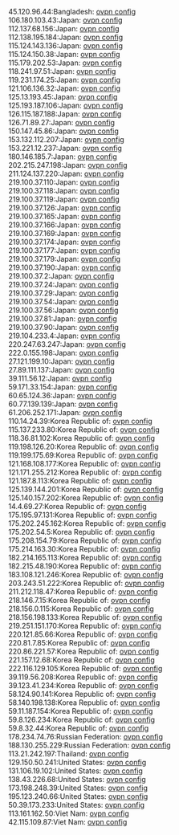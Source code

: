 45.120.96.44:Bangladesh: [ovpn config](vpn/45_120_96_44.ovpn)  
106.180.103.43:Japan: [ovpn config](vpn/106_180_103_43.ovpn)  
112.137.68.156:Japan: [ovpn config](vpn/112_137_68_156.ovpn)  
112.138.195.184:Japan: [ovpn config](vpn/112_138_195_184.ovpn)  
115.124.143.136:Japan: [ovpn config](vpn/115_124_143_136.ovpn)  
115.124.150.38:Japan: [ovpn config](vpn/115_124_150_38.ovpn)  
115.179.202.53:Japan: [ovpn config](vpn/115_179_202_53.ovpn)  
118.241.97.51:Japan: [ovpn config](vpn/118_241_97_51.ovpn)  
119.231.174.25:Japan: [ovpn config](vpn/119_231_174_25.ovpn)  
121.106.136.32:Japan: [ovpn config](vpn/121_106_136_32.ovpn)  
125.13.193.45:Japan: [ovpn config](vpn/125_13_193_45.ovpn)  
125.193.187.106:Japan: [ovpn config](vpn/125_193_187_106.ovpn)  
126.115.187.188:Japan: [ovpn config](vpn/126_115_187_188.ovpn)  
126.71.89.27:Japan: [ovpn config](vpn/126_71_89_27.ovpn)  
150.147.45.86:Japan: [ovpn config](vpn/150_147_45_86.ovpn)  
153.132.112.207:Japan: [ovpn config](vpn/153_132_112_207.ovpn)  
153.221.12.237:Japan: [ovpn config](vpn/153_221_12_237.ovpn)  
180.146.185.7:Japan: [ovpn config](vpn/180_146_185_7.ovpn)  
202.215.247.198:Japan: [ovpn config](vpn/202_215_247_198.ovpn)  
211.124.137.220:Japan: [ovpn config](vpn/211_124_137_220.ovpn)  
219.100.37.110:Japan: [ovpn config](vpn/219_100_37_110.ovpn)  
219.100.37.118:Japan: [ovpn config](vpn/219_100_37_118.ovpn)  
219.100.37.119:Japan: [ovpn config](vpn/219_100_37_119.ovpn)  
219.100.37.126:Japan: [ovpn config](vpn/219_100_37_126.ovpn)  
219.100.37.165:Japan: [ovpn config](vpn/219_100_37_165.ovpn)  
219.100.37.166:Japan: [ovpn config](vpn/219_100_37_166.ovpn)  
219.100.37.169:Japan: [ovpn config](vpn/219_100_37_169.ovpn)  
219.100.37.174:Japan: [ovpn config](vpn/219_100_37_174.ovpn)  
219.100.37.177:Japan: [ovpn config](vpn/219_100_37_177.ovpn)  
219.100.37.179:Japan: [ovpn config](vpn/219_100_37_179.ovpn)  
219.100.37.190:Japan: [ovpn config](vpn/219_100_37_190.ovpn)  
219.100.37.2:Japan: [ovpn config](vpn/219_100_37_2.ovpn)  
219.100.37.24:Japan: [ovpn config](vpn/219_100_37_24.ovpn)  
219.100.37.29:Japan: [ovpn config](vpn/219_100_37_29.ovpn)  
219.100.37.54:Japan: [ovpn config](vpn/219_100_37_54.ovpn)  
219.100.37.56:Japan: [ovpn config](vpn/219_100_37_56.ovpn)  
219.100.37.81:Japan: [ovpn config](vpn/219_100_37_81.ovpn)  
219.100.37.90:Japan: [ovpn config](vpn/219_100_37_90.ovpn)  
219.104.233.4:Japan: [ovpn config](vpn/219_104_233_4.ovpn)  
220.247.63.247:Japan: [ovpn config](vpn/220_247_63_247.ovpn)  
222.0.155.198:Japan: [ovpn config](vpn/222_0_155_198.ovpn)  
27.121.199.10:Japan: [ovpn config](vpn/27_121_199_10.ovpn)  
27.89.111.137:Japan: [ovpn config](vpn/27_89_111_137.ovpn)  
39.111.56.12:Japan: [ovpn config](vpn/39_111_56_12.ovpn)  
59.171.33.154:Japan: [ovpn config](vpn/59_171_33_154.ovpn)  
60.65.124.36:Japan: [ovpn config](vpn/60_65_124_36.ovpn)  
60.77.139.139:Japan: [ovpn config](vpn/60_77_139_139.ovpn)  
61.206.252.171:Japan: [ovpn config](vpn/61_206_252_171.ovpn)  
110.14.24.39:Korea Republic of: [ovpn config](vpn/110_14_24_39.ovpn)  
115.137.233.80:Korea Republic of: [ovpn config](vpn/115_137_233_80.ovpn)  
118.36.81.102:Korea Republic of: [ovpn config](vpn/118_36_81_102.ovpn)  
119.198.126.20:Korea Republic of: [ovpn config](vpn/119_198_126_20.ovpn)  
119.199.175.69:Korea Republic of: [ovpn config](vpn/119_199_175_69.ovpn)  
121.168.108.177:Korea Republic of: [ovpn config](vpn/121_168_108_177.ovpn)  
121.171.255.212:Korea Republic of: [ovpn config](vpn/121_171_255_212.ovpn)  
121.187.8.113:Korea Republic of: [ovpn config](vpn/121_187_8_113.ovpn)  
125.139.144.201:Korea Republic of: [ovpn config](vpn/125_139_144_201.ovpn)  
125.140.157.202:Korea Republic of: [ovpn config](vpn/125_140_157_202.ovpn)  
14.4.69.27:Korea Republic of: [ovpn config](vpn/14_4_69_27.ovpn)  
175.195.97.131:Korea Republic of: [ovpn config](vpn/175_195_97_131.ovpn)  
175.202.245.162:Korea Republic of: [ovpn config](vpn/175_202_245_162.ovpn)  
175.202.54.5:Korea Republic of: [ovpn config](vpn/175_202_54_5.ovpn)  
175.208.154.79:Korea Republic of: [ovpn config](vpn/175_208_154_79.ovpn)  
175.214.163.30:Korea Republic of: [ovpn config](vpn/175_214_163_30.ovpn)  
182.214.165.113:Korea Republic of: [ovpn config](vpn/182_214_165_113.ovpn)  
182.215.48.190:Korea Republic of: [ovpn config](vpn/182_215_48_190.ovpn)  
183.108.121.246:Korea Republic of: [ovpn config](vpn/183_108_121_246.ovpn)  
203.243.51.222:Korea Republic of: [ovpn config](vpn/203_243_51_222.ovpn)  
211.212.118.47:Korea Republic of: [ovpn config](vpn/211_212_118_47.ovpn)  
218.146.7.15:Korea Republic of: [ovpn config](vpn/218_146_7_15.ovpn)  
218.156.0.115:Korea Republic of: [ovpn config](vpn/218_156_0_115.ovpn)  
218.156.198.133:Korea Republic of: [ovpn config](vpn/218_156_198_133.ovpn)  
219.251.151.170:Korea Republic of: [ovpn config](vpn/219_251_151_170.ovpn)  
220.121.85.66:Korea Republic of: [ovpn config](vpn/220_121_85_66.ovpn)  
220.81.7.85:Korea Republic of: [ovpn config](vpn/220_81_7_85.ovpn)  
220.86.221.57:Korea Republic of: [ovpn config](vpn/220_86_221_57.ovpn)  
221.157.12.68:Korea Republic of: [ovpn config](vpn/221_157_12_68.ovpn)  
222.116.129.105:Korea Republic of: [ovpn config](vpn/222_116_129_105.ovpn)  
39.119.56.208:Korea Republic of: [ovpn config](vpn/39_119_56_208.ovpn)  
39.123.41.234:Korea Republic of: [ovpn config](vpn/39_123_41_234.ovpn)  
58.124.90.141:Korea Republic of: [ovpn config](vpn/58_124_90_141.ovpn)  
58.140.198.138:Korea Republic of: [ovpn config](vpn/58_140_198_138.ovpn)  
59.11.187.154:Korea Republic of: [ovpn config](vpn/59_11_187_154.ovpn)  
59.8.126.234:Korea Republic of: [ovpn config](vpn/59_8_126_234.ovpn)  
59.8.32.44:Korea Republic of: [ovpn config](vpn/59_8_32_44.ovpn)  
178.234.74.76:Russian Federation: [ovpn config](vpn/178_234_74_76.ovpn)  
188.130.255.229:Russian Federation: [ovpn config](vpn/188_130_255_229.ovpn)  
113.21.242.197:Thailand: [ovpn config](vpn/113_21_242_197.ovpn)  
129.150.50.241:United States: [ovpn config](vpn/129_150_50_241.ovpn)  
131.106.19.102:United States: [ovpn config](vpn/131_106_19_102.ovpn)  
138.43.226.68:United States: [ovpn config](vpn/138_43_226_68.ovpn)  
173.198.248.39:United States: [ovpn config](vpn/173_198_248_39.ovpn)  
195.123.240.66:United States: [ovpn config](vpn/195_123_240_66.ovpn)  
50.39.173.233:United States: [ovpn config](vpn/50_39_173_233.ovpn)  
113.161.162.50:Viet Nam: [ovpn config](vpn/113_161_162_50.ovpn)  
42.115.109.87:Viet Nam: [ovpn config](vpn/42_115_109_87.ovpn)  
